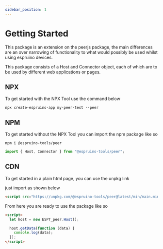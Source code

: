 ```yaml
---
sidebar_position: 1
---
```


# Getting Started

This package is an extension on the peerjs package, the main differences are an over narrowing of functionality to what would possibly be used whilst using espruino devices.

This package consists of a Host and Connector object, each of which are to be used by different web applications or pages.

## NPX

To get started with the NPX Tool use the command below

```
npx create-espruino-app my-peer-test --peer
```

## NPM

To get started without the NPX Tool you can import the npm package like so

```
npm i @espruino-tools/peer
```

```javascript
import { Host, Connector } from "@espruino-tools/peer";
```

## CDN

To get started in a plain html page, you can use the unpkg link

just import as shown below

```html
<script src="https://unpkg.com/@espruino-tools/peer@latest/min/main.min.js"></script>
```

From here you are ready to use the package like so

```html
<script>
  let host = new ESPT_peer.Host();

  host.getData(function (data) {
    console.log(data);
  });
</script>
```
